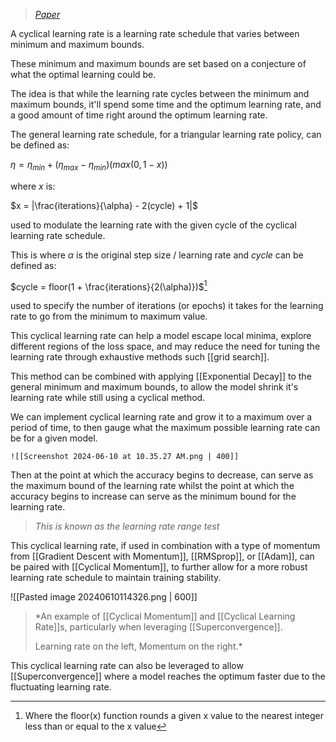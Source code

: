 > *[Paper](https://arxiv.org/pdf/1506.01186)*

A cyclical learning rate is a learning rate schedule that varies between minimum and maximum bounds.

These minimum and maximum bounds are set based on a conjecture of what the optimal learning could be.

The idea is that while the learning rate cycles between the minimum and maximum bounds, it'll spend some time and the optimum learning rate, and a good amount of time right around the optimum learning rate.

The general learning rate schedule, for a triangular learning rate policy, can be defined as:

$\eta = \eta_{min} + (\eta_{max} - \eta_{min})(max(0 , 1-x))$

where $x$ is:

$x = |\frac{iterations}{\alpha} - 2(cycle) + 1|$

used to modulate the learning rate with the given cycle of the cyclical learning rate schedule.

This is where $\alpha$ is the original step size / learning rate and $cycle$ can be defined as:

$cycle = floor(1 + \frac{iterations}{2(\alpha)})$[^1]

used to specify the number of iterations (or epochs) it takes for the learning rate to go from the minimum to maximum value.

This cyclical learning rate can help a model escape local minima, explore different regions of the loss space, and may reduce the need for tuning the learning rate through exhaustive methods such [[grid search]].

This method can be combined with applying [[Exponential Decay]] to the general minimum and maximum bounds, to allow the model shrink it's learning rate while still using a cyclical method.

We can implement cyclical learning rate and grow it to a maximum over a period of time, to then gauge what the maximum possible learning rate can be for a given model. 

	![[Screenshot 2024-06-10 at 10.35.27 AM.png | 400]]

Then at the point at which the accuracy begins to decrease, can serve as the maximum bound of the learning rate whilst the point at which the accuracy begins to increase can serve as the minimum bound for the learning rate.

> *This is known as the learning rate range test*

This cyclical learning rate, if used in combination with a type of momentum from [[Gradient Descent with Momentum]], [[RMSprop]], or [[Adam]], can be paired with [[Cyclical Momentum]], to further allow for a more robust learning rate schedule to maintain training stability.

![[Pasted image 20240610114326.png | 600]]

> *An example of [[Cyclical Momentum]] and [[Cyclical Learning Rate]]s, particularly when leveraging [[Superconvergence]].
> 
> Learning rate on the left, Momentum on the right.*

This cyclical learning rate can also be leveraged to allow [[Superconvergence]] where a model reaches the optimum faster due to the fluctuating learning rate.


[^1]: Where the floor(x) function rounds a given x value to the nearest integer less than or equal to the x value